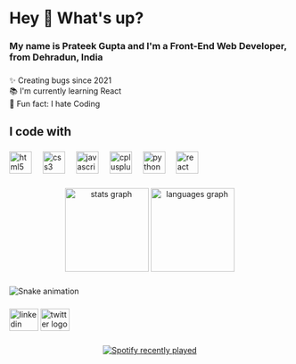 <h1 align="left">Hey 👋 What's up?</h1>

###

<h3 align="left">My name is  Prateek Gupta and I'm a Front-End Web Developer, from Dehradun, India</h3>

###

<p align="left">✨ Creating bugs since 2021<br>📚 I'm currently learning React<br>🎲 Fun fact: I hate Coding</p>

###

<h2 align="left">I code with</h2>

###

<div align="left">
  <img src="https://cdn.jsdelivr.net/gh/devicons/devicon/icons/html5/html5-original.svg" height="40" alt="html5 logo"  />
  <img width="12" />
  <img src="https://cdn.jsdelivr.net/gh/devicons/devicon/icons/css3/css3-original.svg" height="40" alt="css3 logo"  />
  <img width="12" />
  <img src="https://cdn.jsdelivr.net/gh/devicons/devicon/icons/javascript/javascript-original.svg" height="40" alt="javascript logo"  />
  <img width="12" />
  <img src="https://cdn.jsdelivr.net/gh/devicons/devicon/icons/cplusplus/cplusplus-original.svg" height="40" alt="cplusplus logo"  />
  <img width="12" />
  <img src="https://cdn.jsdelivr.net/gh/devicons/devicon/icons/python/python-original.svg" height="40" alt="python logo"  />
  <img width="12" />
  <img src="https://cdn.jsdelivr.net/gh/devicons/devicon/icons/react/react-original.svg" height="40" alt="react logo"  />
</div>

###

<div align="center">
  <img src="https://github-readme-stats.vercel.app/api?username=guptaprateek112&hide_title=false&hide_rank=false&show_icons=true&include_all_commits=true&count_private=true&disable_animations=false&theme=dracula&locale=en&hide_border=false&order=1" height="150" alt="stats graph"  />
  <img src="https://github-readme-stats.vercel.app/api/top-langs?username=guptaprateek112&locale=en&hide_title=false&layout=compact&card_width=320&langs_count=5&theme=dracula&hide_border=false&order=2" height="150" alt="languages graph"  />
</div>

###

<img src="https://raw.githubusercontent.com/guptaprateek112/guptaprateek112/output/snake.svg" alt="Snake animation" />

###

<div align="left">
  <img src="https://raw.githubusercontent.com/maurodesouza/profile-readme-generator/master/src/assets/icons/social/linkedin/default.svg" width="52" height="40" alt="linkedin logo"  />
  <img src="https://raw.githubusercontent.com/maurodesouza/profile-readme-generator/master/src/assets/icons/social/twitter/default.svg" width="52" height="40" alt="twitter logo"  />
</div>

###

<div align="center">
  <a href="https://open.spotify.com/user/3175epywoqige3bd355irj466w7y">
    <img src="https://spotify-recently-played-readme.vercel.app/api?user=3175epywoqige3bd355irj466w7y&count=5&unique=true" alt="Spotify recently played"  />
  </a>
</div>

###
